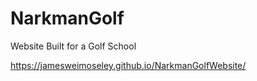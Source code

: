 # NarkmanGolf

Website Built for a Golf School

https://jamesweimoseley.github.io/NarkmanGolfWebsite/
